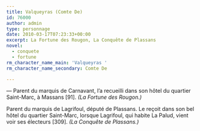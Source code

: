 ```yaml
---
title: Valqueyras (Comte De)
id: 76000
author: admin
type: personnage
date: 2010-03-17T07:23:33+00:00
excerpt: La Fortune des Rougon, La Conquête de Plassans
novel:
  - conquete
  - fortune
rm_character_name_main: 'Valqueyras '
rm_character_name_secondary: Comte De

---
```

— Parent du marquis de Carnavant, l&rsquo;a recueilli dans son hôtel du quartier Saint-Marc, à Massans [91]. _(La Fortune des Rougon.)_

Parent du marquis de Lagrifoul, député de Plassans. Le reçoit dans son bel hôtel du quartier Saint-Marc, lorsque Lagrifoul, qui habite La Palud, vient voir ses électeurs [309]. _(La Conquête de Plassans.)_